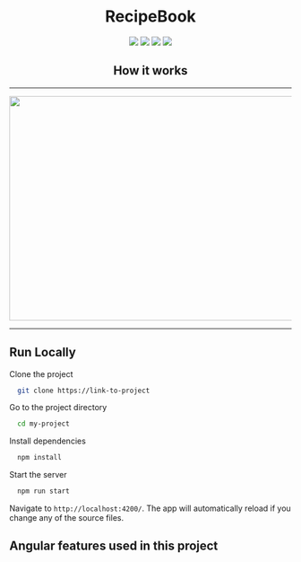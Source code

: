 <div align="center">

  # RecipeBook

</div>

<div align="center">

  ![](https://img.shields.io/badge/@angular-v13.3.7-blue.svg)
  ![](https://img.shields.io/badge/@npm-v8.5.5-blue.svg)
  ![](https://img.shields.io/badge/commits-41-green.svg)
  ![](https://img.shields.io/static/v1?label=DevelopedBy&message=Vivek&color=green)

</div>


<div align="center">

## How it works

</div>

<hr>
<p align="center">
  <img width="700" height="400" src="https://user-images.githubusercontent.com/56324826/177022308-12b3640f-62f3-4f01-a648-3e8f0b71abfc.gif">
</p>
<hr>

## Run Locally

Clone the project

```bash
  git clone https://link-to-project
```

Go to the project directory

```bash
  cd my-project
```

Install dependencies

```bash
  npm install
```

Start the server

```bash
  npm run start
```
Navigate to `http://localhost:4200/`. The app will automatically reload if you change any of the source files.



## Angular features used in this project







